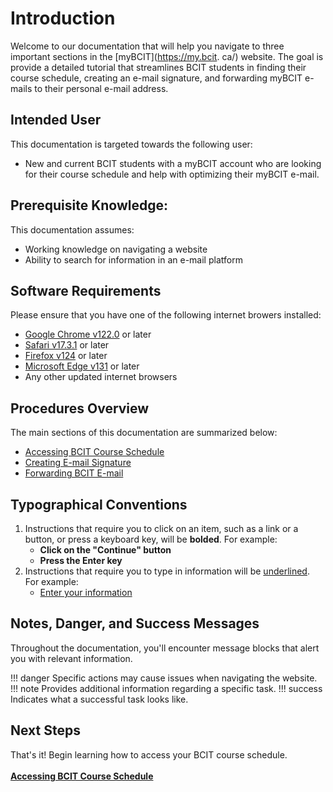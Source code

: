 # Introduction
Welcome to our documentation that will help you navigate to three important sections in the [myBCIT](https://my.bcit.
ca/)
 website. The goal is provide a detailed tutorial that streamlines BCIT students in 
finding their course schedule, creating an e-mail signature, and forwarding myBCIT e-mails to their personal e-mail 
address.

## Intended User
This documentation is targeted towards the following user:

* New and current BCIT students with a myBCIT account who are looking for their course schedule and help with 
  optimizing their myBCIT e-mail.

## Prerequisite Knowledge:
This documentation assumes:

* Working knowledge on navigating a website
* Ability to search for information in an e-mail platform


## Software Requirements
Please ensure that you have one of the following internet browers installed:

* [Google Chrome v122.0](https://www.google.com/intl/en_ca/chrome/) or later
* [Safari v17.3.1](https://www.apple.com/ca/safari/) or later
* [Firefox v124](https://www.microsoft.com/en-us/edge/download?form=MA13FJ) or later
* [Microsoft Edge v131](https://www.microsoft.com/en-us/edge/download?form=MA13FJ) or later
* Any other updated internet browsers

## Procedures Overview
The main sections of this documentation are summarized below:

* [Accessing BCIT Course Schedule](task1)
* [Creating E-mail Signature](task2)
* [Forwarding BCIT E-mail](task3)

## Typographical Conventions

1. Instructions that require you to click on an item, such as a link or a button, or press a keyboard key, will be 
   **bolded**.  For 
   example: 
    - **Click on the "Continue" button**
    - **Press the Enter key**
2. Instructions that require you to type in information will be <u>underlined</u>. For example:
    - <u>Enter your information</u>

## Notes, Danger, and Success Messages
Throughout the documentation, you'll encounter message blocks that alert you with relevant information.

!!! danger
    Specific actions may cause issues when navigating the website.
!!! note
    Provides additional information regarding a specific task.
!!! success
    Indicates what a successful task looks like.

## Next Steps
That's it! Begin learning how to access your BCIT course schedule.
<br>
<br>
**[Accessing BCIT Course Schedule](task1)**
